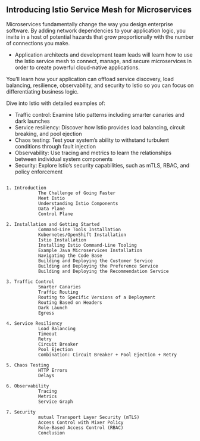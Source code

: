 ## Introducing Istio Service Mesh for Microservices

Microservices fundamentally change the way you design enterprise software. 
By adding network dependencies to your application logic, you invite in a host of potential hazards that grow proportionally with the number of connections you make. 
- Application architects and development team leads will learn 
  how to use the Istio service mesh to connect, manage, and secure microservices 
  in order to create powerful cloud-native applications.

You’ll learn how your application can offload service discovery, load balancing, resilience, observability, and security to Istio so you can focus on differentiating business logic.

Dive into Istio with detailed examples of:

- Traffic control: Examine Istio patterns including smarter canaries and dark launches
- Service resiliency: Discover how Istio provides load balancing, circuit breaking, and pool ejection
- Chaos testing: Test your system’s ability to withstand turbulent conditions through fault injection
- Observability: Use tracing and metrics to learn the relationships between individual system components
- Security: Explore Istio’s security capabilities, such as mTLS, RBAC, and policy enforcement

```

1. Introduction
            The Challenge of Going Faster
            Meet Istio
            Understanding Istio Components
            Data Plane
            Control Plane

2. Installation and Getting Started
            Command-Line Tools Installation
            Kubernetes/OpenShift Installation
            Istio Installation
            Installing Istio Command-Line Tooling
            Example Java Microservices Installation
            Navigating the Code Base
            Building and Deploying the Customer Service
            Building and Deploying the Preference Service
            Building and Deploying the Recommendation Service

3. Traffic Control
            Smarter Canaries
            Traffic Routing
            Routing to Specific Versions of a Deployment
            Routing Based on Headers
            Dark Launch
            Egress

4. Service Resiliency
            Load Balancing
            Timeout
            Retry
            Circuit Breaker
            Pool Ejection
            Combination: Circuit Breaker + Pool Ejection + Retry

5. Chaos Testing
            HTTP Errors
            Delays

6. Observability
            Tracing
            Metrics
            Service Graph
            
7. Security
            mutual Transport Layer Security (mTLS)
            Access Control with Mixer Policy
            Role-Based Access Control (RBAC)
            Conclusion

```